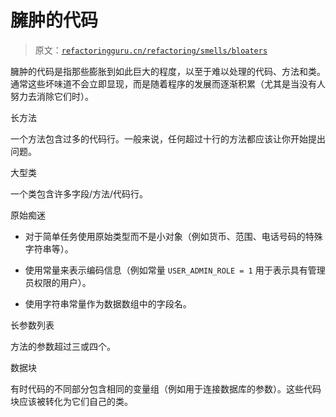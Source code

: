 # 臃肿的代码

> 原文：[`refactoringguru.cn/refactoring/smells/bloaters`](https://refactoringguru.cn/refactoring/smells/bloaters)

臃肿的代码是指那些膨胀到如此巨大的程度，以至于难以处理的代码、方法和类。通常这些坏味道不会立即显现，而是随着程序的发展而逐渐积累（尤其是当没有人努力去消除它们时）。

长方法

一个方法包含过多的代码行。一般来说，任何超过十行的方法都应该让你开始提出问题。

大型类

一个类包含许多字段/方法/代码行。

原始痴迷

+   对于简单任务使用原始类型而不是小对象（例如货币、范围、电话号码的特殊字符串等）。

+   使用常量来表示编码信息（例如常量 `USER_ADMIN_ROLE = 1` 用于表示具有管理员权限的用户）。

+   使用字符串常量作为数据数组中的字段名。

长参数列表

方法的参数超过三或四个。

数据块

有时代码的不同部分包含相同的变量组（例如用于连接数据库的参数）。这些代码块应该被转化为它们自己的类。
